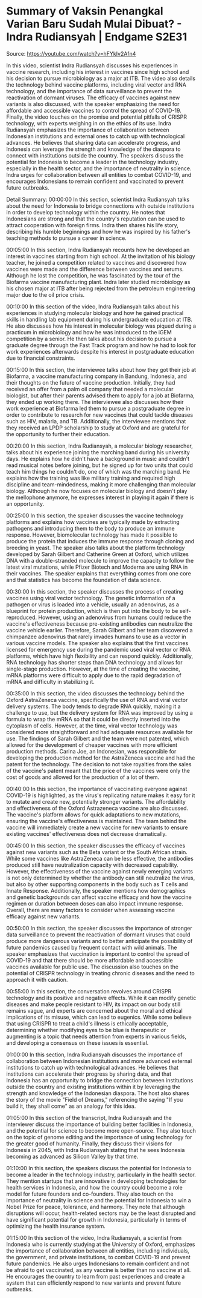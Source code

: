# Summary of Vaksin Penangkal Varian Baru Sudah Mulai Dibuat? - Indra Rudiansyah | Endgame S2E31

Source: https://youtube.com/watch?v=hFYkIv2Afn4

In this video, scientist Indra Rudiansyah discusses his experiences in vaccine research, including his interest in vaccines since high school and his decision to pursue microbiology as a major at ITB. The video also details the technology behind vaccine platforms, including viral vector and RNA technology, and the importance of data surveillance to prevent the reactivation of dormant viruses. The efficacy of vaccines against new variants is also discussed, with the speaker emphasizing the need for affordable and accessible vaccines to control the spread of COVID-19. Finally, the video touches on the promise and potential pitfalls of CRISPR technology, with experts weighing in on the ethics of its use.
Indra Rudiansyah emphasizes the importance of collaboration between Indonesian institutions and external ones to catch up with technological advances. He believes that sharing data can accelerate progress, and Indonesia can leverage the strength and knowledge of the diaspora to connect with institutions outside the country. The speakers discuss the potential for Indonesia to become a leader in the technology industry, especially in the health sector, and the importance of neutrality in science. Indra urges for collaboration between all entities to combat COVID-19, and encourages Indonesians to remain confident and vaccinated to prevent future outbreaks.

Detail Summary: 
00:00:00
In this section, scientist Indra Rudiansyah talks about the need for Indonesia to bridge connections with outside institutions in order to develop technology within the country. He notes that Indonesians are strong and that the country's reputation can be used to attract cooperation with foreign firms. Indra then shares his life story, describing his humble beginnings and how he was inspired by his father's teaching methods to pursue a career in science.

00:05:00
In this section, Indra Rudiansyah recounts how he developed an interest in vaccines starting from high school. At the invitation of his biology teacher, he joined a competition related to vaccines and discovered how vaccines were made and the difference between vaccines and serums. Although he lost the competition, he was fascinated by the tour of the Biofarma vaccine manufacturing plant. Indra later studied microbiology as his chosen major at ITB after being rejected from the petroleum engineering major due to the oil price crisis.

00:10:00
In this section of the video, Indra Rudiansyah talks about his experiences in studying molecular biology and how he gained practical skills in handling lab equipment during his undergraduate education at ITB. He also discusses how his interest in molecular biology was piqued during a practicum in microbiology and how he was introduced to the iGEM competition by a senior. He then talks about his decision to pursue a graduate degree through the Fast Track program and how he had to look for work experiences afterwards despite his interest in postgraduate education due to financial constraints.

00:15:00
In this section, the interviewee talks about how they got their job at Biofarma, a vaccine manufacturing company in Bandung, Indonesia, and their thoughts on the future of vaccine production. Initially, they had received an offer from a palm oil company that needed a molecular biologist, but after their parents advised them to apply for a job at Biofarma, they ended up working there. The interviewee also discusses how their work experience at Biofarma led them to pursue a postgraduate degree in order to contribute to research for new vaccines that could tackle diseases such as HIV, malaria, and TB. Additionally, the interviewee mentions that they received an LPDP scholarship to study at Oxford and are grateful for the opportunity to further their education.

00:20:00
In this section, Indra Rudiansyah, a molecular biology researcher, talks about his experience joining the marching band during his university days. He explains how he didn't have a background in music and couldn't read musical notes before joining, but he signed up for two units that could teach him things he couldn't do, one of which was the marching band. He explains how the training was like military training and required high discipline and team-mindedness, making it more challenging than molecular biology. Although he now focuses on molecular biology and doesn't play the mellophone anymore, he expresses interest in playing it again if there is an opportunity.

00:25:00
In this section, the speaker discusses the vaccine technology platforms and explains how vaccines are typically made by extracting pathogens and introducing them to the body to produce an immune response. However, biomolecular technology has made it possible to produce the protein that induces the immune response through cloning and breeding in yeast. The speaker also talks about the platform technology developed by Sarah Gilbert and Catherine Green at Oxford, which utilizes DNA with a double-stranded molecule to improve the capacity to follow the latest viral mutations, while Pfizer Biotech and Moderna are using RNA in their vaccines. The speaker explains that everything comes from one core and that statistics has become the foundation of data science.

00:30:00
In this section, the speaker discusses the process of creating vaccines using viral vector technology. The genetic information of a pathogen or virus is loaded into a vehicle, usually an adenovirus, as a blueprint for protein production, which is then put into the body to be self-reproduced. However, using an adenovirus from humans could reduce the vaccine's effectiveness because pre-existing antibodies can neutralize the vaccine vehicle earlier. Therefore, Sarah Gilbert and her team discovered a chimpanzee adenovirus that rarely invades humans to use as a vector in various vaccine models. The speaker also explains that the first vaccines licensed for emergency use during the pandemic used viral vector or RNA platforms, which have high flexibility and can respond quickly. Additionally, RNA technology has shorter steps than DNA technology and allows for single-stage production. However, at the time of creating the vaccine, mRNA platforms were difficult to apply due to the rapid degradation of mRNA and difficulty in stabilizing it.

00:35:00
In this section, the video discusses the technology behind the Oxford AstraZeneca vaccine, specifically the use of RNA and viral vector delivery systems. The body tends to degrade RNA quickly, making it a challenge to use, but the delivery system for RNA was improved by using a formula to wrap the mRNA so that it could be directly inserted into the cytoplasm of cells. However, at the time, viral vector technology was considered more straightforward and had adequate resources available for use. The findings of Sarah Gilbert and the team were not patented, which allowed for the development of cheaper vaccines with more efficient production methods. Carina Joe, an Indonesian, was responsible for developing the production method for the AstraZeneca vaccine and had the patent for the technology. The decision to not take royalties from the sales of the vaccine's patent meant that the price of the vaccines were only the cost of goods and allowed for the production of a lot of them.

00:40:00
In this section, the importance of vaccinating everyone against COVID-19 is highlighted, as the virus's replicating nature makes it easy for it to mutate and create new, potentially stronger variants. The affordability and effectiveness of the Oxford Astrazeneca vaccine are also discussed. The vaccine's platform allows for quick adaptations to new mutations, ensuring the vaccine's effectiveness is maintained. The team behind the vaccine will immediately create a new vaccine for new variants to ensure existing vaccines' effectiveness does not decrease dramatically.

00:45:00
In this section, the speaker discusses the efficacy of vaccines against new variants such as the Beta variant or the South African strain. While some vaccines like AstraZeneca can be less effective, the antibodies produced still have neutralization capacity with decreased capability. However, the effectiveness of the vaccine against newly emerging variants is not only determined by whether the antibody can still neutralize the virus, but also by other supporting components in the body such as T cells and Innate Response. Additionally, the speaker mentions how demographics and genetic backgrounds can affect vaccine efficacy and how the vaccine regimen or duration between doses can also impact immune response. Overall, there are many factors to consider when assessing vaccine efficacy against new variants.

00:50:00
In this section, the speaker discusses the importance of stronger data surveillance to prevent the reactivation of dormant viruses that could produce more dangerous variants and to better anticipate the possibility of future pandemics caused by frequent contact with wild animals. The speaker emphasizes that vaccination is important to control the spread of COVID-19 and that there should be more affordable and accessible vaccines available for public use. The discussion also touches on the potential of CRISPR technology in treating chronic diseases and the need to approach it with caution.

00:55:00
In this section, the conversation revolves around CRISPR technology and its positive and negative effects. While it can modify genetic diseases and make people resistant to HIV, its impact on our body still remains vague, and experts are concerned about the moral and ethical implications of its misuse, which can lead to eugenics. While some believe that using CRISPR to treat a child's illness is ethically acceptable, determining whether modifying eyes to be blue is therapeutic or augmenting is a topic that needs attention from experts in various fields, and developing a consensus on these issues is essential.

01:00:00
In this section, Indra Rudiansyah discusses the importance of collaboration between Indonesian institutions and more advanced external institutions to catch up with technological advances. He believes that institutions can accelerate their progress by sharing data, and that Indonesia has an opportunity to bridge the connection between institutions outside the country and existing institutions within it by leveraging the strength and knowledge of the Indonesian diaspora. The host also shares the story of the movie "Field of Dreams," referencing the saying "If you build it, they shall come" as an analogy for this idea.

01:05:00
In this section of the transcript, Indra Rudiansyah and the interviewer discuss the importance of building better facilities in Indonesia, and the potential for science to become more open-source. They also touch on the topic of genome editing and the importance of using technology for the greater good of humanity. Finally, they discuss their visions for Indonesia in 2045, with Indra Rudiansyah stating that he sees Indonesia becoming as advanced as Silicon Valley by that time.

01:10:00
In this section, the speakers discuss the potential for Indonesia to become a leader in the technology industry, particularly in the health sector. They mention startups that are innovative in developing technologies for health services in Indonesia, and how the country could become a role model for future founders and co-founders. They also touch on the importance of neutrality in science and the potential for Indonesia to win a Nobel Prize for peace, tolerance, and harmony. They note that although disruptions will occur, health-related sectors may be the least disrupted and have significant potential for growth in Indonesia, particularly in terms of optimizing the health insurance system.

01:15:00
In this section of the video, Indra Rudiansyah, a scientist from Indonesia who is currently studying at the University of Oxford, emphasizes the importance of collaboration between all entities, including individuals, the government, and private institutions, to combat COVID-19 and prevent future pandemics. He also urges Indonesians to remain confident and not be afraid to get vaccinated, as any vaccine is better than no vaccine at all. He encourages the country to learn from past experiences and create a system that can efficiently respond to new variants and prevent future outbreaks.

